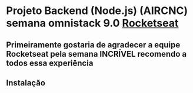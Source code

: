 # Projeto Backend (Node.js) (AIRCNC) semana omnistack 9.0 [Rocketseat](https://rocketseat.com.br/)

## Primeiramente gostaria de agradecer a equipe Rocketseat pela semana **INCRÍVEL** recomendo a todos essa experiência

## Instalação
